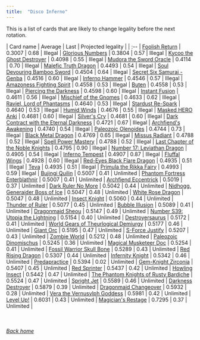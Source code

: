 ```yaml
---
title:  "Disco Inferno"
---
```


This is a list of cards that are likely to change legality before the next rotation.

| Card name | Average | Last | Projected legality |
| :-- |
[Foolish Return](https://db.ygoprodeck.com/card/?search=Foolish%20Return) | 0.3007 | 0.68 | Illegal |
[Glorious Numbers](https://db.ygoprodeck.com/card/?search=Glorious%20Numbers) | 0.3804 | 0.57 | Illegal |
[Kycoo the Ghost Destroyer](https://db.ygoprodeck.com/card/?search=Kycoo%20the%20Ghost%20Destroyer) | 0.4098 | 0.55 | Illegal |
[Mudora the Sword Oracle](https://db.ygoprodeck.com/card/?search=Mudora%20the%20Sword%20Oracle) | 0.4114 | 0.70 | Illegal |
[Malefic Truth Dragon](https://db.ygoprodeck.com/card/?search=Malefic%20Truth%20Dragon) | 0.4493 | 0.54 | Illegal |
[Soul Devouring Bamboo Sword](https://db.ygoprodeck.com/card/?search=Soul%20Devouring%20Bamboo%20Sword) | 0.4504 | 0.64 | Illegal |
[Secret Six Samurai - Genba](https://db.ygoprodeck.com/card/?search=Secret%20Six%20Samurai%20-%20Genba) | 0.4516 | 0.60 | Illegal |
[Inferno Hammer](https://db.ygoprodeck.com/card/?search=Inferno%20Hammer) | 0.4546 | 0.57 | Illegal |
[Amazoness Fighting Spirit](https://db.ygoprodeck.com/card/?search=Amazoness%20Fighting%20Spirit) | 0.4558 | 0.53 | Illegal |
[Buten](https://db.ygoprodeck.com/card/?search=Buten) | 0.4558 | 0.53 | Illegal |
[Piercing the Darkness](https://db.ygoprodeck.com/card/?search=Piercing%20the%20Darkness) | 0.4598 | 0.60 | Illegal |
[Instant Fusion](https://db.ygoprodeck.com/card/?search=Instant%20Fusion) | 0.4611 | 0.56 | Illegal |
[Mischief of the Gnomes](https://db.ygoprodeck.com/card/?search=Mischief%20of%20the%20Gnomes) | 0.4633 | 0.62 | Illegal |
[Raviel, Lord of Phantasms](https://db.ygoprodeck.com/card/?search=Raviel,%20Lord%20of%20Phantasms) | 0.4640 | 0.53 | Illegal |
[Stardust Re-Spark](https://db.ygoprodeck.com/card/?search=Stardust%20Re-Spark) | 0.4640 | 0.53 | Illegal |
[Humid Winds](https://db.ygoprodeck.com/card/?search=Humid%20Winds) | 0.4676 | 0.55 | Illegal |
[Masked HERO Anki](https://db.ygoprodeck.com/card/?search=Masked%20HERO%20Anki) | 0.4681 | 0.60 | Illegal |
[Silver's Cry](https://db.ygoprodeck.com/card/?search=Silver's%20Cry) | 0.4681 | 0.60 | Illegal |
[Dark Contract with the Eternal Darkness](https://db.ygoprodeck.com/card/?search=Dark%20Contract%20with%20the%20Eternal%20Darkness) | 0.4721 | 0.67 | Illegal |
[Archfiend's Awakening](https://db.ygoprodeck.com/card/?search=Archfiend's%20Awakening) | 0.4740 | 0.54 | Illegal |
[Paleozoic Olenoides](https://db.ygoprodeck.com/card/?search=Paleozoic%20Olenoides) | 0.4744 | 0.73 | Illegal |
[Black Metal Dragon](https://db.ygoprodeck.com/card/?search=Black%20Metal%20Dragon) | 0.4769 | 0.65 | Illegal |
[Missus Radiant](https://db.ygoprodeck.com/card/?search=Missus%20Radiant) | 0.4788 | 0.52 | Illegal |
[Spell Power Mastery](https://db.ygoprodeck.com/card/?search=Spell%20Power%20Mastery) | 0.4788 | 0.52 | Illegal |
[Last Chapter of the Noble Knights](https://db.ygoprodeck.com/card/?search=Last%20Chapter%20of%20the%20Noble%20Knights) | 0.4795 | 0.90 | Illegal |
[Number 17: Leviathan Dragon](https://db.ygoprodeck.com/card/?search=Number%2017:%20Leviathan%20Dragon) | 0.4905 | 0.54 | Illegal |
[Inferno Tempest](https://db.ygoprodeck.com/card/?search=Inferno%20Tempest) | 0.4907 | 0.87 | Illegal |
[Fluffal Wings](https://db.ygoprodeck.com/card/?search=Fluffal%20Wings) | 0.4928 | 0.60 | Illegal |
[Red-Eyes Black Flare Dragon](https://db.ygoprodeck.com/card/?search=Red-Eyes%20Black%20Flare%20Dragon) | 0.4935 | 0.51 | Illegal |
[Teva](https://db.ygoprodeck.com/card/?search=Teva) | 0.4935 | 0.51 | Illegal |
[Primula the Rikka Fairy](https://db.ygoprodeck.com/card/?search=Primula%20the%20Rikka%20Fairy) | 0.4993 | 0.59 | Illegal |
[Bujingi Quilin](https://db.ygoprodeck.com/card/?search=Bujingi%20Quilin) | 0.5007 | 0.41 | Unlimited |
[Phantom Fortress Enterblathnir](https://db.ygoprodeck.com/card/?search=Phantom%20Fortress%20Enterblathnir) | 0.5007 | 0.41 | Unlimited |
[Archfiend Eccentrick](https://db.ygoprodeck.com/card/?search=Archfiend%20Eccentrick) | 0.5019 | 0.37 | Unlimited |
[Dark Ruler No More](https://db.ygoprodeck.com/card/?search=Dark%20Ruler%20No%20More) | 0.5042 | 0.44 | Unlimited |
[Nidhogg, Generaider Boss of Ice](https://db.ygoprodeck.com/card/?search=Nidhogg,%20Generaider%20Boss%20of%20Ice) | 0.5047 | 0.48 | Unlimited |
[White Rose Dragon](https://db.ygoprodeck.com/card/?search=White%20Rose%20Dragon) | 0.5047 | 0.48 | Unlimited |
[Insect Knight](https://db.ygoprodeck.com/card/?search=Insect%20Knight) | 0.5060 | 0.44 | Unlimited |
[Thunder of Ruler](https://db.ygoprodeck.com/card/?search=Thunder%20of%20Ruler) | 0.5077 | 0.45 | Unlimited |
[Bubble Illusion](https://db.ygoprodeck.com/card/?search=Bubble%20Illusion) | 0.5089 | 0.41 | Unlimited |
[Dragonmaid Sheou](https://db.ygoprodeck.com/card/?search=Dragonmaid%20Sheou) | 0.5147 | 0.49 | Unlimited |
[Number S39: Utopia the Lightning](https://db.ygoprodeck.com/card/?search=Number%20S39:%20Utopia%20the%20Lightning) | 0.5154 | 0.40 | Unlimited |
[Destroyersaurus](https://db.ygoprodeck.com/card/?search=Destroyersaurus) | 0.5172 | 0.41 | Unlimited |
[World Gears of Theurlogical Demiurgy](https://db.ygoprodeck.com/card/?search=World%20Gears%20of%20Theurlogical%20Demiurgy) | 0.5177 | 0.46 | Unlimited |
[Giant Orc](https://db.ygoprodeck.com/card/?search=Giant%20Orc) | 0.5195 | 0.47 | Unlimited |
[S-Force Justify](https://db.ygoprodeck.com/card/?search=S-Force%20Justify) | 0.5207 | 0.43 | Unlimited |
[Zombie World](https://db.ygoprodeck.com/card/?search=Zombie%20World) | 0.5212 | 0.48 | Unlimited |
[Paleozoic Dinomischus](https://db.ygoprodeck.com/card/?search=Paleozoic%20Dinomischus) | 0.5245 | 0.36 | Unlimited |
[Magical Musketeer Doc](https://db.ygoprodeck.com/card/?search=Magical%20Musketeer%20Doc) | 0.5254 | 0.41 | Unlimited |
[Fossil Warrior Skull Bone](https://db.ygoprodeck.com/card/?search=Fossil%20Warrior%20Skull%20Bone) | 0.5289 | 0.43 | Unlimited |
[Red Rising Dragon](https://db.ygoprodeck.com/card/?search=Red%20Rising%20Dragon) | 0.5307 | 0.44 | Unlimited |
[Infernity Knight](https://db.ygoprodeck.com/card/?search=Infernity%20Knight) | 0.5342 | 0.46 | Unlimited |
[Predapractice](https://db.ygoprodeck.com/card/?search=Predapractice) | 0.5394 | 0.02 | Unlimited |
[Gem-Knight Zirconia](https://db.ygoprodeck.com/card/?search=Gem-Knight%20Zirconia) | 0.5407 | 0.45 | Unlimited |
[Red Sprinter](https://db.ygoprodeck.com/card/?search=Red%20Sprinter) | 0.5437 | 0.42 | Unlimited |
[Howling Insect](https://db.ygoprodeck.com/card/?search=Howling%20Insect) | 0.5442 | 0.47 | Unlimited |
[The Phantom Knights of Rusty Bardiche](https://db.ygoprodeck.com/card/?search=The%20Phantom%20Knights%20of%20Rusty%20Bardiche) | 0.5524 | 0.47 | Unlimited |
[Spright Jet](https://db.ygoprodeck.com/card/?search=Spright%20Jet) | 0.5589 | 0.46 | Unlimited |
[Darkness Destroyer](https://db.ygoprodeck.com/card/?search=Darkness%20Destroyer) | 0.5879 | 0.39 | Unlimited |
[Dragonmaid Changeover](https://db.ygoprodeck.com/card/?search=Dragonmaid%20Changeover) | 0.5932 | 0.28 | Unlimited |
[Vera the Vernusylph Goddess](https://db.ygoprodeck.com/card/?search=Vera%20the%20Vernusylph%20Goddess) | 0.5981 | 0.42 | Unlimited |
[Level Up!](https://db.ygoprodeck.com/card/?search=Level%20Up!) | 0.6031 | 0.43 | Unlimited |
[Magician's Restage](https://db.ygoprodeck.com/card/?search=Magician's%20Restage) | 0.7295 | 0.37 | Unlimited |

<br>

###### [Back home](index)